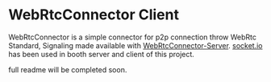 # WebRtcConnector Client

WebRtcConnector is a simple connector for p2p connection throw WebRtc Standard, Signaling made available with [WebRtcConnector-Server](https://github.com/amir4rab/webRtcConnector/tree/main/server). [socket.io](https://socket.io) has been used in booth server and client of this project.

full readme will be completed soon.